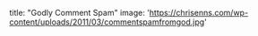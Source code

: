 title: "Godly Comment Spam"
image: 'https://chrisenns.com/wp-content/uploads/2011/03/commentspamfromgod.jpg'

